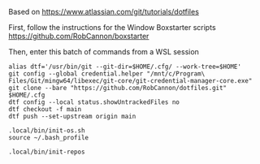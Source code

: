 Based on https://www.atlassian.com/git/tutorials/dotfiles

First, follow the instructions for the Window Boxstarter scripts
https://github.com/RobCannon/boxstarter

Then, enter this batch of commands from a WSL session

```
alias dtf='/usr/bin/git --git-dir=$HOME/.cfg/ --work-tree=$HOME'
git config --global credential.helper "/mnt/c/Program\ Files/Git/mingw64/libexec/git-core/git-credential-manager-core.exe"
git clone --bare "https://github.com/RobCannon/dotfiles.git" $HOME/.cfg
dtf config --local status.showUntrackedFiles no
dtf checkout -f main
dtf push --set-upstream origin main

.local/bin/init-os.sh
source ~/.bash_profile

.local/bin/init-repos

```
